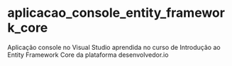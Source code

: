 # aplicacao_console_entity_framework_core
Aplicação console no Visual Studio aprendida no curso de Introdução ao Entity Framework Core da plataforma desenvolvedor.io

